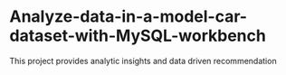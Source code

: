 # Analyze-data-in-a-model-car-dataset-with-MySQL-workbench
This project provides analytic insights and data driven recommendation
